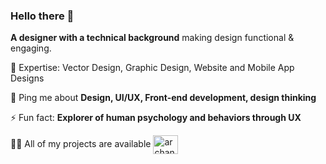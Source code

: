 

### Hello there 👋
**A designer with a technical background** making design functional & engaging.


💅 Expertise: Vector Design, Graphic Design, Website and Mobile App Designs

💬 Ping me about **Design, UI/UX, Front-end development, design thinking** 

⚡ Fun fact: **Explorer of human psychology and behaviors through UX**


👨‍💻 All of my projects are available 
<a href="https://www.behance.net/archanayadav12" target="blank"><img align="center" src="https://raw.githubusercontent.com/rahuldkjain/github-profile-readme-generator/master/src/images/icons/Social/behance.svg" alt="archanayadav12" height="30" width="40" /></a>
</p>






